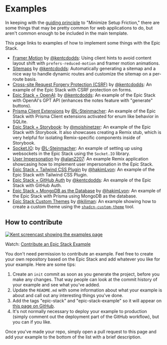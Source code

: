 # Examples

In keeping with the [guiding principle](guiding-principles.md) to "Minimize
Setup Friction," there are some things that may be pretty common for web
applications to do, but aren't common enough to be included in the main
template.

This page links to examples of how to implement some things with the Epic Stack.

- [Framer Motion](https://github.com/kentcdodds/epic-stack-with-framer-motion)
  by [@kentcdodds](https://github.com/kentcdodds): Using client hints to avoid
  content layout shift with `prefers-reduced-motion` and framer motion
  animations.
- [Sitemaps](https://github.com/kentcdodds/epic-stack-with-sitemap) by
  [@kentcdodds](https://github.com/kentcdodds): Automatically generating a
  sitemap and a nice way to handle dynamic routes and customize the sitemap on a
  per-route basis.
- [Cross-site Request Forgery Protection (CSRF)](https://github.com/kentcdodds/epic-stack-with-csrf)
  by [@kentcdodds](https://github.com/kentcdodds): An example of the Epic Stack
  with CSRF protection on forms.
- [Epic Stack + OpenAI](https://github.com/kentcdodds/epic-ai): by
  [@kentcdodds](https://github.com/kentcdodds): An example of the Epic Stack
  with OpenAI's GPT API (enhances the notes feature with "generate" buttons).
- [Prisma Client Extensions](https://github.com/L-Steinmacher/epic-stack-with-prisma-client-extensions)
  by
  [@L-Steinmacher](https://github.com/L-Steinmacher/epic-stack-with-prisma-client-extensions):
  An example of the Epic Stack with Prisma Client extensions activated for enum
  like behavior in SQLite.
- [Epic Stack + Storybook](https://github.com/moishinetzer/epic-stack-with-storybook):
  by [@moishinetzer](https://github.com/moishinetzer): An example of the Epic
  Stack with Storybook. It also showcases creating a Remix stub, which is very
  helpful for isolating Remix-specific components inside of Storybook.
- [Socket.IO](https://github.com/L-Steinmacher/epic-stack-with-socket.io): by
  [@L-Steinmacher](https://github.com/L-Steinmacher): An example of setting up
  using websockets in the Epic Stack using the `Socket.IO` library.
- [User Impersonation](https://github.com/alan2207/epic-stack-with-user-impersonation)
  by [@alan2207](https://github.com/alan2207): An example Remix application
  showcasing how to implement user impersonation in the Epic Stack.
- [Epic Stack + Tailwind CSS Plugin](https://github.com/hakimLyon/epic-stack-with-tailwind-css-plugin)
  by [@hakimLyon](https://github.com/hakimLyon): An example of the Epic Stack
  with Tailwind CSS Plugin.
- [Epic Stack + GitHub Auth](https://github.com/kentcdodds/epic-github-auth) by
  [@kentcdodds](https://github.com/kentcdodds): An example of the Epic Stack
  with GitHub Auth.
- [Epic Stack + MongoDB as the Database](https://github.com/hakimLyon/epic-stack-with-prisma-mongodb)
  by [@hakimLyon](https://github.com/hakimLyon): An example of the Epic Stack
  with Prisma using MongoDB as the database.
- [Epic Stack Custom Themes](https://github.com/kiliman/epic-stack-theme) by
  [@kiliman](https://github.com/kiliman): An example showing how to create a
  custom theme using the
  [`shadcn-custom-theme`](https://github.com/kiliman/shadcn-custom-theme) tool.

## How to contribute

[![Kent screencast showing the examples page](https://github.com/epicweb-dev/epic-stack/assets/1500684/7074f1db-c918-42c6-a724-0b082168395f)](https://www.epicweb.dev/tips/contribute-an-epic-stack-example)

Watch:
[Contribute an Epic Stack Example](https://www.epicweb.dev/tips/contribute-an-epic-stack-example)

You don't need permission to contribute an example. Feel free to create your own
repository based on the Epic Stack and add whatever you like for your example.
Here are some tips:

1. Create an `init` commit as soon as you generate the project, before you make
   any changes. That way people can look at the commit history of your example
   and see what you've added.
2. Update the `README.md` with some information about what your example is about
   and call out any interesting things you've done.
3. Add the tags "epic-stack" and "epic-stack-example" so it will appear on
   [this page on GitHub](https://github.com/topics/epic-stack-example).
4. It's not normally necessary to deploy your example to production (simply
   comment out the deployment part of the GitHub workflow), but you can if you
   like.

Once you've made your repo, simply open a pull request to this page and add your
example to the bottom of the list with a brief description.

